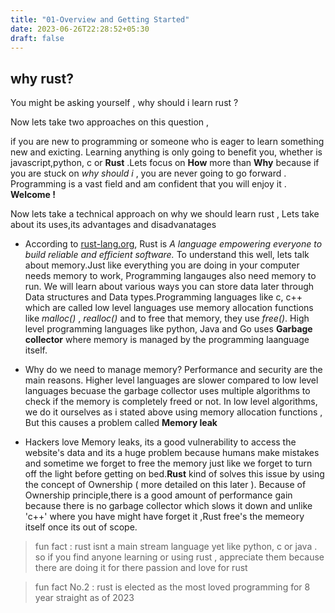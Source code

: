 ```yaml
---
title: "01-Overview and Getting Started"
date: 2023-06-26T22:28:52+05:30
draft: false
---
```


## why rust?

You might be asking yourself , why should i learn rust ? 

Now lets take two approaches on this question ,

 if you are new to programming or someone who is eager to learn something new and exicting. Learning anything is only going to benefit you, whether is javascript,python, c or  **Rust** .Lets focus on **How**  more than **Why** because if you are stuck on *why should i* , you are never going to go forward . Programming is a vast field and am confident that you will enjoy it . **Welcome !**

 Now lets take a technical approach on why we should learn rust , Lets take about its uses,its advantages and disadvanatages
  
- According to [rust-lang.org](https://www.rust-lang.org/), Rust is *A language empowering everyone
to build reliable and efficient software.* To understand this well, lets talk about memory.Just like everything you are doing in your computer needs memory to work, Programming langauges also need memory to run. We will learn about various ways you can store data later through Data structures and Data types.Programming languages like c, c++ which are called low level languages use memory allocation functions like *malloc()* , *realloc()* and to free that memory, they use *free()*. High level programming languages like python, Java and Go uses **Garbage collector** where memory is managed by the programming laanguage itself.

- Why do we need to manage memory? Performance and security are the main reasons. Higher level languages are slower compared to low level languages becuase the garbage collector uses multiple algorithms to check if the memory is completely freed or not. In low level algorithms, we do it ourselves as i stated above using memory allocation functions , But this causes a problem called **Memory leak** 

- Hackers love Memory leaks, its a good vulnerability to access the website's data and its a huge problem because humans make mistakes and sometime we forget to free the memory just like we forget to turn off the light before getting on bed.**Rust** kind of solves this issue by using the concept of Ownership ( more detailed on this later ). Because of Ownership principle,there is a good amount of performance gain because there is no garbage collector which slows it down and unlike 'c++' where you have might have forget it ,Rust free's the memeory itself once its out of scope.



> fun fact : rust isnt a main stream language yet like python, c or java . so if you find anyone learning or using rust , appreciate them because there are doing it for there passion and love for rust 

> fun fact No.2 : rust is elected as the most loved programming for 8 year straight as of 2023 

